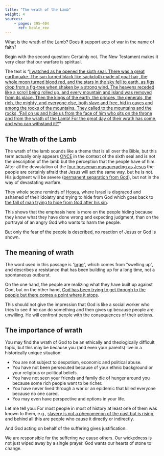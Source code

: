 ```yaml
---
title: "The wrath of the Lamb"
weight: 4
sources: 
    - pages: 395–404
      ref: beale_rev
---
```


What is the wrath of the Lamb? Does it support acts of war in the name of faith?

Begin with the second question: Certainly not. The New Testament makes it very clear that our warfare is spiritual.

The text is “[I watched as he opened the sixth seal. There was a great earthquake. The sun turned black like sackcloth made of goat hair, the whole moon turned blood red, and the stars in the sky fell to earth, as figs drop from a fig-tree when shaken by a strong wind. The heavens receded like a scroll being rolled up, and every mountain and island was removed from its place. Then the kings of the earth, the princes, the generals, the rich, the mighty, and everyone else, both slave and free, hid in caves and among the rocks of the mountains. They called to the mountains and the rocks, ‘Fall on us and hide us from the face of him who sits on the throne and from the wrath of the Lamb! For the great day of their wrath has come, and who can withstand it?’](https://www.bibleserver.com/NIV/Revelation6%3A12-17)”

## The Wrath of the Lamb

<a name="ddd6"></a>
The wrath of the lamb sounds like a theme that is all over the Bible, but this term actually only appears [ONCE](https://www.bibleserver.com/NIV/Revelation6%3A16) in the context of the sixth seal and is not the description of the lamb but the perception that the people have of him. After all the devastation of the [four horseman masquerading as Jesus](../../../../content/seals/expl/the-mystery-of-the-four-horse-men) the people are certainly afraid that Jesus will act the same way, but he is not. His judgment will be severe ([permanent separation from God](../../../../content/paradise/expl/heaven-and-hell)), but not in the way of devastating warfare.

They whole scene reminds of [Hosea](https://www.bibleserver.com/NIV/Hosea10%3A6-8), where Israel is disgraced and ashamed of their idolatry and trying to hide from God which goes back to [the fall of man trying to hide from God after his sin](https://www.bibleserver.com/NIV/Genesis3%3A8).

This shows that the emphasis here is more on the people hiding because they know what they have done wrong and expecting judgment, than on the portrayal of an angry God who wants to harm the people.

But only the fear of the people is described, no reaction of Jesus or God is shown.

## The meaning of wrath

<a name="7d6e"></a>
The word used in this passage is “[orge](https://biblehub.com/greek/3709.htm)”, which comes from “swelling up”, and describes a resistance that has been building up for a long time, not a spontaneous outburst.

On the one hand, the people are realizing what they have built up against God, but on the other hand, [God has been trying to get through to the people but there comes a point where it stops](../../../../content/bowls/expl/the-bowls-of-wrath).

This should not give the impression that God is like a social worker who tries to see if he can do something and then gives up because people are unwilling. He will confront people with the consequences of their actions.

## The importance of wrath

<a name="50ee"></a>
You may find the wrath of God to be an ethically and theologically difficult topic, but this may be because you (and even your parents) live in a historically unique situation:

- You are not subject to despotism, economic and political abuse.
- You have not been persecuted because of your ethnic background or your religious or political beliefs.
- You have not seen your friends and family die of hunger around you because some rich people want to be richer.
- You have never lived through a war or an epidemic that killed everyone because no one cared.
- You may even have perspective and options in your life.

Let me tell you: For most people in most of history at least one of them was known to them, e.g., [slavery is not a phenomenon of the past but is rising](https://50forfreedom.org/modern-slavery/), and behind all this are people who cause it directly or indirectly.

And God acting on behalf of the suffering gives justification.

We are responsible for the suffering we cause others. Our wickedness is not just wiped away by a single prayer. God wants our hearts of stone to change.
